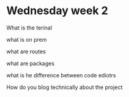 # Wednesday week 2

What is the terinal 


what is on prem


what are routes


what are packages


what is he difference between code ediotrs


How do you blog technically about the project
